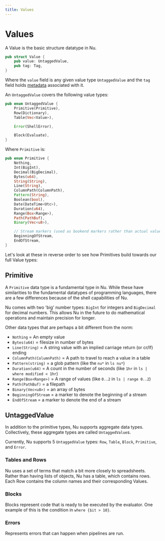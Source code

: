 ```yaml
---
title: Values
---
```


# Values

A Value is the basic structure datatype in Nu.

```rust
pub struct Value {
    pub value: UntaggedValue,
    pub tag: Tag,
}
```

Where the `value` field is any given value type `UntaggedValue` and the `tag` field holds [metadata](metadata.md) associated with it.

An `UntaggedValue` covers the following value types:

```rust
pub enum UntaggedValue {
    Primitive(Primitive),
    Row(Dictionary),
    Table(Vec<Value>),

    Error(ShellError),

    Block(Evaluate),
}
```

Where `Primitive` is:

```rust
pub enum Primitive {
    Nothing,
    Int(BigInt),
    Decimal(BigDecimal),
    Bytes(u64),
    String(String),
    Line(String),
    ColumnPath(ColumnPath),
    Pattern(String),
    Boolean(bool),
    Date(DateTime<Utc>),
    Duration(u64),
    Range(Box<Range>),
    Path(PathBuf),
    Binary(Vec<u8>),

    // Stream markers (used as bookend markers rather than actual values)
    BeginningOfStream,
    EndOfStream,
}
```

Let's look at these in reverse order to see how Primitives build towards our full Value types:

## Primitive

A `Primitive` data type is a fundamental type in Nu. While these have similarities to the fundamental datatypes of programming languages, there are a few differences because of the shell capabilities of Nu.

Nu comes with two 'big' number types: `BigInt` for integers and `BigDecimal` for decimal numbers. This allows Nu in the future to do mathematical operations and maintain precision for longer.

Other data types that are perhaps a bit different from the norm:

- `Nothing` = An empty value
- `Bytes(u64)` = filesize in number of bytes
- `Line(String)` = A string value with an implied carriage return (or cr/lf) ending
- `ColumnPath(ColumnPath)` = A path to travel to reach a value in a table
- `Pattern(string)` = a glob pattern (like the `nu*` in `ls nu*`)
- `Duration(u64)` = A count in the number of seconds (like `1hr` in `ls | where modified < 1hr`)
- `Range(Box<Range>)` = A range of values (like `0..2` in `ls | range 0..2`)
- `Path(PathBuf)` = a filepath
- `Binary(Vec<u8>)` = an array of bytes
- `BeginningOfStream` = a marker to denote the beginning of a stream
- `EndOfStream` = a marker to denote the end of a stream

## UntaggedValue

In addition to the primitive types, Nu supports aggregate data types. Collectively, these aggregate types are called `UntaggedValue`s.

Currently, Nu supports 5 `UntaggedValue` types: `Row`, `Table`, `Block`, `Primitive`, and `Error`.

### Tables and Rows

Nu uses a set of terms that match a bit more closely to spreadsheets. Rather than having lists of objects, Nu has a table, which contains rows. Each Row contains the column names and their corresponding Values.

### Blocks

Blocks represent code that is ready to be executed by the evaluator. One example of this is the condition in `where {$it > 10}`.

### Errors

Represents errors that can happen when pipelines are run.
